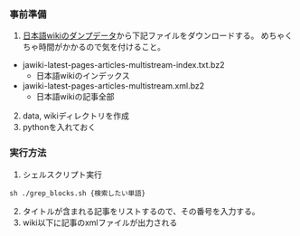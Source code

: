 ### 事前準備
1. [日本語wikiのダンプデータ](https://dumps.wikimedia.org/jawiki/latest/)から下記ファイルをダウンロードする。
めちゃくちゃ時間がかかるので気を付けること。
- jawiki-latest-pages-articles-multistream-index.txt.bz2
  - 日本語wikiのインデックス
- jawiki-latest-pages-articles-multistream.xml.bz2 
  - 日本語wikiの記事全部

2. data, wikiディレクトリを作成
3. pythonを入れておく

### 実行方法

1. シェルスクリプト実行

```
sh ./grep_blocks.sh {検索したい単語}
```
2. タイトルが含まれる記事をリストするので、その番号を入力する。
3. wiki以下に記事のxmlファイルが出力される
